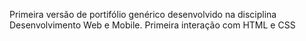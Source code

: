 Primeira versão de portifólio genérico desenvolvido na disciplina Desenvolvimento Web e Mobile. Primeira interação com HTML e CSS

